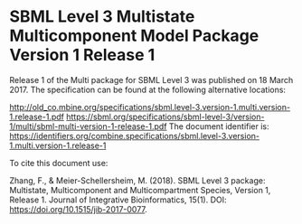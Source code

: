# SBML Level 3 Multistate Multicomponent Model Package Version 1 Release 1
Release 1 of the Multi package for SBML Level 3 was published on 18 March 2017. The specification can be found at the following alternative locations:

http://old_co.mbine.org/specifications/sbml.level-3.version-1.multi.version-1.release-1.pdf
https://sbml.org/specifications/sbml-level-3/version-1/multi/sbml-multi-version-1-release-1.pdf
The document identifier is: https://identifiers.org/combine.specifications/sbml.level-3.version-1.multi.version-1.release-1

To cite this document use:

Zhang, F., & Meier-Schellersheim, M. (2018). SBML Level 3 package: Multistate, Multicomponent and Multicompartment Species, Version 1, Release 1. Journal of Integrative Bioinformatics, 15(1). DOI: https://doi.org/10.1515/jib-2017-0077.